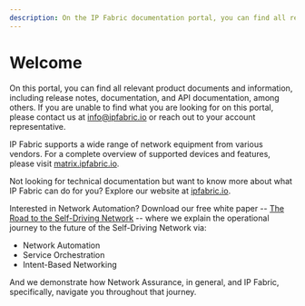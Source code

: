 ```yaml
---
description: On the IP Fabric documentation portal, you can find all relevant product documents and information, including release notes, documentation, and API documentation, among others.
---
```


# Welcome

On this portal, you can find all relevant product documents and information,
including release notes, documentation, and API documentation, among others. If
you are unable to find what you are looking for on this portal, please contact
us at [info@ipfabric.io](mailto:info@ipfabric.io) or reach out to your account
representative.

IP Fabric supports a wide range of network equipment from various vendors. For a
complete overview of supported devices and features, please visit
[matrix.ipfabric.io](https://matrix.ipfabric.io).

Not looking for technical documentation but want to know more about what IP
Fabric can do for you? Explore our website at
[ipfabric.io](https://ipfabric.io).

Interested in Network Automation? Download our free white paper --
[The Road to the Self-Driving Network](https://ipfabric.io/the-road-to-the-self-driving-network/)
-- where we explain the operational journey to the future of the Self-Driving
Network via:

- Network Automation
- Service Orchestration
- Intent-Based Networking

And we demonstrate how Network Assurance, in general, and IP Fabric,
specifically, navigate you throughout that journey.
